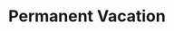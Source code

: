 ---
ee_id: '210'
site: '1'
type: '2'
url: 2008-003-permanent-vacation
title: Permanent Vacation
year: '2008'
display_year: '2008'
medium: Two Imac computers, router, (optional) two IKEA tables and Aeron chairs
dims:
pitch: "​2 computers stuck in an out of office email loop."
ps:
live_url:
related: "[169] [2007-017-permanent-vacation] 2007-017 Permanent Vacation"
youtube:
related_code:
imgs: permanent-vacation-2008-003-install-Heart-01-database-SM.jpg
subheading:
download:
add_credit:
add_credits:
commission:
layout: things-i-made
---